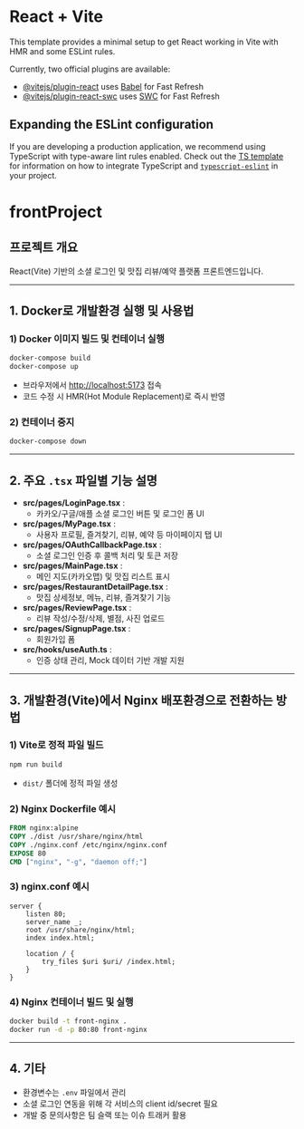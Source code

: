 # React + Vite

This template provides a minimal setup to get React working in Vite with HMR and some ESLint rules.

Currently, two official plugins are available:

- [@vitejs/plugin-react](https://github.com/vitejs/vite-plugin-react/blob/main/packages/plugin-react) uses [Babel](https://babeljs.io/) for Fast Refresh
- [@vitejs/plugin-react-swc](https://github.com/vitejs/vite-plugin-react/blob/main/packages/plugin-react-swc) uses [SWC](https://swc.rs/) for Fast Refresh

## Expanding the ESLint configuration

If you are developing a production application, we recommend using TypeScript with type-aware lint rules enabled. Check out the [TS template](https://github.com/vitejs/vite/tree/main/packages/create-vite/template-react-ts) for information on how to integrate TypeScript and [`typescript-eslint`](https://typescript-eslint.io) in your project.

# frontProject

## 프로젝트 개요

React(Vite) 기반의 소셜 로그인 및 맛집 리뷰/예약 플랫폼 프론트엔드입니다.

---

## 1. Docker로 개발환경 실행 및 사용법

### 1) Docker 이미지 빌드 및 컨테이너 실행

```bash
docker-compose build
docker-compose up
```

- 브라우저에서 [http://localhost:5173](http://localhost:5173) 접속
- 코드 수정 시 HMR(Hot Module Replacement)로 즉시 반영

### 2) 컨테이너 중지

```bash
docker-compose down
```

---

## 2. 주요 `.tsx` 파일별 기능 설명

- **src/pages/LoginPage.tsx** :
  - 카카오/구글/애플 소셜 로그인 버튼 및 로그인 폼 UI
- **src/pages/MyPage.tsx** :
  - 사용자 프로필, 즐겨찾기, 리뷰, 예약 등 마이페이지 탭 UI
- **src/pages/OAuthCallbackPage.tsx** :
  - 소셜 로그인 인증 후 콜백 처리 및 토큰 저장
- **src/pages/MainPage.tsx** :
  - 메인 지도(카카오맵) 및 맛집 리스트 표시
- **src/pages/RestaurantDetailPage.tsx** :
  - 맛집 상세정보, 메뉴, 리뷰, 즐겨찾기 기능
- **src/pages/ReviewPage.tsx** :
  - 리뷰 작성/수정/삭제, 별점, 사진 업로드
- **src/pages/SignupPage.tsx** :
  - 회원가입 폼
- **src/hooks/useAuth.ts** :
  - 인증 상태 관리, Mock 데이터 기반 개발 지원

---

## 3. 개발환경(Vite)에서 Nginx 배포환경으로 전환하는 방법

### 1) Vite로 정적 파일 빌드

```bash
npm run build
```
- `dist/` 폴더에 정적 파일 생성

### 2) Nginx Dockerfile 예시

```dockerfile
FROM nginx:alpine
COPY ./dist /usr/share/nginx/html
COPY ./nginx.conf /etc/nginx/nginx.conf
EXPOSE 80
CMD ["nginx", "-g", "daemon off;"]
```

### 3) nginx.conf 예시

```nginx
server {
    listen 80;
    server_name _;
    root /usr/share/nginx/html;
    index index.html;

    location / {
        try_files $uri $uri/ /index.html;
    }
}
```

### 4) Nginx 컨테이너 빌드 및 실행

```bash
docker build -t front-nginx .
docker run -d -p 80:80 front-nginx
```

---

## 4. 기타
- 환경변수는 `.env` 파일에서 관리
- 소셜 로그인 연동을 위해 각 서비스의 client id/secret 필요
- 개발 중 문의사항은 팀 슬랙 또는 이슈 트래커 활용
